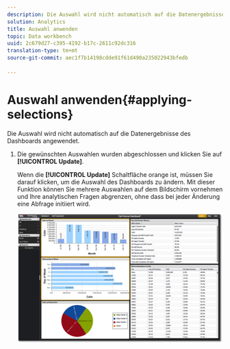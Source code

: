 ```yaml
---
description: Die Auswahl wird nicht automatisch auf die Datenergebnisse des Dashboards angewendet.
solution: Analytics
title: Auswahl anwenden
topic: Data workbench
uuid: 2c679d27-c395-4192-b17c-2611c92dc316
translation-type: tm+mt
source-git-commit: aec1f7b14198cdde91f61d490a235022943bfedb

---
```



# Auswahl anwenden{#applying-selections}

Die Auswahl wird nicht automatisch auf die Datenergebnisse des Dashboards angewendet.

1. Die gewünschten Auswahlen wurden abgeschlossen und klicken Sie auf **[!UICONTROL Update]**.

   Wenn die **[!UICONTROL Update]** Schaltfläche orange ist, müssen Sie darauf klicken, um die Auswahl des Dashboards zu ändern. Mit dieser Funktion können Sie mehrere Auswahlen auf dem Bildschirm vornehmen und Ihre analytischen Fragen abgrenzen, ohne dass bei jeder Änderung eine Abfrage initiiert wird.

   ![](assets/selection_update.png)

